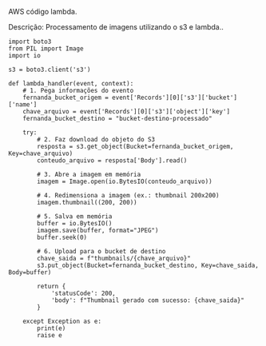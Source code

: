 AWS código lambda. 

Descrição: Processamento de imagens utilizando o s3 e lambda..


    
    import boto3
    from PIL import Image
    import io
    
    s3 = boto3.client('s3')
    
    def lambda_handler(event, context):
        # 1. Pega informações do evento
        fernanda_bucket_origem = event['Records'][0]['s3']['bucket']['name']
        chave_arquivo = event['Records'][0]['s3']['object']['key']
        fernanda_bucket_destino = "bucket-destino-processado"
        
        try:
            # 2. Faz download do objeto do S3
            resposta = s3.get_object(Bucket=fernanda_bucket_origem, Key=chave_arquivo)
            conteudo_arquivo = resposta['Body'].read()
    
            # 3. Abre a imagem em memória
            imagem = Image.open(io.BytesIO(conteudo_arquivo))
    
            # 4. Redimensiona a imagem (ex.: thumbnail 200x200)
            imagem.thumbnail((200, 200))
    
            # 5. Salva em memória
            buffer = io.BytesIO()
            imagem.save(buffer, format="JPEG")
            buffer.seek(0)
    
            # 6. Upload para o bucket de destino
            chave_saida = f"thumbnails/{chave_arquivo}"
            s3.put_object(Bucket=fernanda_bucket_destino, Key=chave_saida, Body=buffer)
    
            return {
                'statusCode': 200,
                'body': f"Thumbnail gerado com sucesso: {chave_saida}"
            }
    
        except Exception as e:
            print(e)
            raise e
